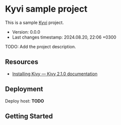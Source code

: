 <!--
@since 2024.08.20, 22:06
@changed 2024.08.20, 22:06
-->

# Kyvi sample project

This is a sample [Kyvi](https://kivy.org) project.

- Version: 0.0.0
- Last changes timestamp: 2024.08.20, 22:06 +0300

TODO: Add the project description.

## Resources

- [Installing Kivy — Kivy 2.1.0 documentation](https://kivy.org/doc/stable-2.1.0/gettingstarted/installation.html)

## Deployment

Deploy host: **TODO**

## Getting Started

